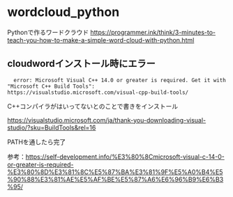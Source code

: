 # wordcloud_python
Pythonで作るワードクラウド
https://programmer.ink/think/3-minutes-to-teach-you-how-to-make-a-simple-word-cloud-with-python.html

## cloudwordインストール時にエラー
      error: Microsoft Visual C++ 14.0 or greater is required. Get it with "Microsoft C++ Build Tools": https://visualstudio.microsoft.com/visual-cpp-build-tools/

C++コンパイラがはいってないとのことで書きをインストール

https://visualstudio.microsoft.com/ja/thank-you-downloading-visual-studio/?sku=BuildTools&rel=16

PATHを通したら完了

参考：https://self-development.info/%E3%80%8Cmicrosoft-visual-c-14-0-or-greater-is-required-%E3%80%8D%E3%81%8C%E5%87%BA%E3%81%9F%E5%A0%B4%E5%90%88%E3%81%AE%E5%AF%BE%E5%87%A6%E6%96%B9%E6%B3%95/